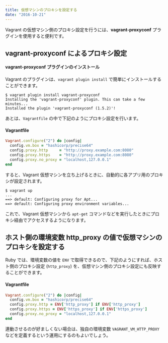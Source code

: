 ```yaml
---
title: 仮想マシンのプロキシを設定する
date: "2016-10-21"
---
```


Vagrant の仮想マシン側のプロキシ設定を行うには、**vagrant-proxyconf** プラグインを使用すると便利です。

vagrant-proxyconf によるプロキシ設定
----

#### vagrant-proxyconf プラグインのインストール

Vagrant のプラグインは、`vagrant plugin install` で簡単にインストールすることができます。

```
$ vagrant plugin install vagrant-proxyconf
Installing the 'vagrant-proxyconf' plugin. This can take a few minutes...
Installed the plugin 'vagrant-proxyconf (1.5.2)'!
```

あとは、`Vagrantfile` の中で下記のようにプロキシ設定を行います。

#### Vagrantfile

```ruby
Vagrant.configure("2") do |config|
  config.vm.box = "hashicorp/precise64"
  config.proxy.http     = "http://proxy.example.com:8080"
  config.proxy.https    = "http://proxy.example.com:8080"
  config.proxy.no_proxy = "localhost,127.0.0.1"
end
```

すると、Vagrant 仮想マシンを立ち上げるときに、自動的に各アプリ用のプロキシが設定されます。

```
$ vagrant up
...
==> default: Configuring proxy for Apt...
==> default: Configuring proxy environment variables...
```

これで、Vagrant 仮想マシンから `apt-get` コマンドなどを実行したときにプロキシ経由でアクセスするようになります。


ホスト側の環境変数 http_proxy の値で仮想マシンのプロキシを設定する
----

Ruby では、環境変数の値を `ENV` で取得できるので、下記のようにすれば、ホスト側のプロキシ設定 (`http_proxy`) を、仮想マシン側のプロキシ設定にも反映することができます。

#### Vagrantfile

```ruby
Vagrant.configure("2") do |config|
  config.vm.box = "hashicorp/precise64"
  config.proxy.http = ENV['http_proxy'] if ENV['http_proxy']
  config.proxy.https = ENV['https_proxy'] if ENV['https_proxy']
  config.proxy.no_proxy = "localhost,127.0.0.1"
end
```

連動させるのが好ましくない場合は、独自の環境変数 `VAGRANT_VM_HTTP_PROXY` などを定義するという運用にするのもよいでしょう。

